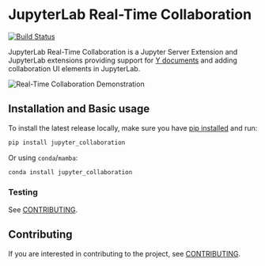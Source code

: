 # JupyterLab Real-Time Collaboration

[![Build Status](https://github.com/jupyterlab/jupyter_collaboration/actions/workflows/test.yml/badge.svg?query=branch%3Amain++)](https://github.com/jupyterlab/jupyter_collaboration/actions?query=branch%3Amain++)

JupyterLab Real-Time Collaboration is a Jupyter Server Extension and JupyterLab extensions providing support for [Y documents](https://github.com/jupyter-server/jupyter_ydoc) and adding collaboration UI elements in JupyterLab.

![Real-Time Collaboration Demonstration](./docs/source/images/rtc_shared_cursors.png)

## Installation and Basic usage

To install the latest release locally, make sure you have
[pip installed](https://pip.readthedocs.io/en/stable/installing/) and run:

```bash
pip install jupyter_collaboration
```

Or using ``conda``/``mamba``:

```bash
conda install jupyter_collaboration
```

### Testing

See [CONTRIBUTING](./docs/source/developer/contributing.rst#running-tests).

## Contributing

If you are interested in contributing to the project, see [CONTRIBUTING](./docs/source/developer/contributing.rst).
